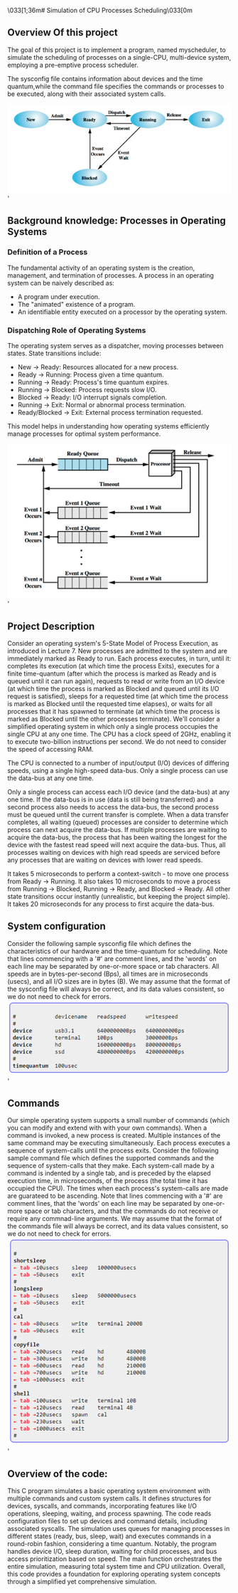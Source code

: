 \033[1;36m# Simulation of CPU Processes Scheduling\033[0m

## Overview Of this project

The goal of this project is to implement a program, named myscheduler, to simulate the scheduling of processes on a single-CPU, multi-device system, employing a pre-emptive process scheduler.

The sysconfig file contains information about devices and the time quantum,while the command file specifies the commands or processes to be executed, along with their associated system calls.

<img src="image/Five_state.png" alt="Five State Model" />'


## Background knowledge: Processes in Operating Systems

### Definition of a Process
The fundamental activity of an operating system is the creation, management, and termination of processes.
A process in an operating system can be naively described as:
- A program under execution.
- The "animated" existence of a program.
- An identifiable entity executed on a processor by the operating system.

### Dispatching Role of Operating Systems

The operating system serves as a dispatcher, moving processes between states. State transitions include:
- New → Ready: Resources allocated for a new process.
- Ready → Running: Process given a time quantum.
- Running → Ready: Process's time quantum expires.
- Running → Blocked: Process requests slow I/O.
- Blocked → Ready: I/O interrupt signals completion.
- Running → Exit: Normal or abnormal process termination.
- Ready/Blocked → Exit: External process termination requested.

This model helps in understanding how operating systems efficiently manage processes for optimal system performance.

<img src="image/multiple_blocked_queues.png" alt="Multiple_blocked_queues.png" />'

## Project  Description

Consider an operating system's 5-State Model of Process Execution, as introduced in Lecture 7. New processes are admitted to the system and are immediately marked as Ready to run. Each process executes, in turn, until it:
completes its execution (at which time the process Exits),
executes for a finite time-quantum (after which the process is marked as Ready and is queued until it can run again),
requests to read or write from an I/O device (at which time the process is marked as Blocked and queued until its I/O request is satisfied),
sleeps for a requested time (at which time the process is marked as Blocked until the requested time elapses), or
waits for all processes that it has spawned to terminate (at which time the process is marked as Blocked until the other processes terminate).
We'll consider a simplified operating system in which only a single process occupies the single CPU at any one time. The CPU has a clock speed of 2GHz, enabling it to execute two-billion instructions per second. We do not need to consider the speed of accessing RAM.

The CPU is connected to a number of input/output (I/O) devices of differing speeds, using a single high-speed data-bus. Only a single process can use the data-bus at any one time.

Only a single process can access each I/O device (and the data-bus) at any one time. If the data-bus is in use (data is still being transferred) and a second process also needs to access the data-bus, the second process must be queued until the current transfer is complete. When a data transfer completes, all waiting (queued) processes are consider to determine which process can next acquire the data-bus. If multiple processes are waiting to acquire the data-bus, the process that has been waiting the longest for the device with the fastest read speed will next acquire the data-bus. Thus, all processes waiting on devices with high read speeds are serviced before any processes that are waiting on devices with lower read speeds.

It takes 5 microseconds to perform a context-switch - to move one process from Ready → Running.
It also takes 10 microseconds to move a process from Running → Blocked, Running → Ready, and Blocked → Ready.
All other state transitions occur instantly (unrealistic, but keeping the project simple).
It takes 20 microseconds for any process to first acquire the data-bus.

## System configuration
Consider the following sample sysconfig file which defines the characteristics of our hardware and the time-quantum for scheduling. Note that lines commencing with a '#' are comment lines, and the 'words' on each line may be separated by one-or-more space or tab characters. All speeds are in bytes-per-second (Bps), all times are in microseconds (usecs), and all I/O sizes are in bytes (B). We may assume that the format of the sysconfig file will always be correct, and its data values consistent, so we do not need to check for errors.
<img src="image/system_configuration.png" alt="system_configuration.png" />'
## Commands
Our simple operating system supports a small number of commands (which you can modify and extend with with your own commands). When a command is invoked, a new process is created. Multiple instances of the same command may be executing simultaneously. Each process executes a sequence of system-calls until the process exits.
Consider the following sample command file which defines the supported commands and the sequence of system-calls that they make. Each system-call made by a command is indented by a single tab, and is preceded by the elapsed execution time, in microseconds, of the process (the total time it has occupied the CPU). The times when each process's system-calls are made are guarateed to be ascending. Note that lines commencing with a '#' are comment lines, that the 'words' on each line may be separated by one-or-more space or tab characters, and that the commands do not receive or require any commnad-line arguments. We may assume that the format of the commands file will always be correct, and its data values consistent, so we do not need to check for errors.
<img src="image/commands.png" alt="commands.png" />'

## Overview of the code:

This C program simulates a basic operating system environment with multiple commands and custom system calls. It defines structures for devices, syscalls, and commands, incorporating features like I/O operations, sleeping, waiting, and process spawning. The code reads configuration files to set up devices and command details, including associated syscalls. The simulation uses queues for managing processes in different states (ready, bus, sleep, wait) and executes commands in a round-robin fashion, considering a time quantum. Notably, the program handles device I/O, sleep duration, waiting for child processes, and bus access prioritization based on speed. The main function orchestrates the entire simulation, measuring total system time and CPU utilization. Overall, this code provides a foundation for exploring operating system concepts through a simplified yet comprehensive simulation.